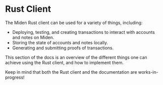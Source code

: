 # Rust Client

The Miden Rust client can be used for a variety of things, including:

* Deploying, testing, and creating transactions to interact with accounts and notes on Miden.
* Storing the state of accounts and notes locally.
* Generating and submitting proofs of transactions.

This section of the docs is an overview of the different things one can achieve using the Rust client, and how to implement them. 

Keep in mind that both the Rust client and the documentation are works-in-progress!